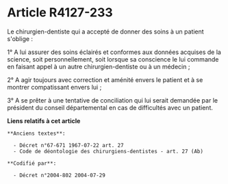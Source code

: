 # Article R4127-233

Le chirurgien-dentiste qui a accepté de donner des soins à un patient s'oblige :

1° A lui assurer des soins éclairés et conformes aux données acquises de la science, soit personnellement, soit lorsque sa
conscience le lui commande en faisant appel à un autre chirurgien-dentiste ou à un médecin ;

2° A agir toujours avec correction et aménité envers le patient et à se montrer compatissant envers lui ;

3° A se prêter à une tentative de conciliation qui lui serait demandée par le président du conseil départemental en cas de
difficultés avec un patient.

**Liens relatifs à cet article**

	**Anciens textes**:

	  - Décret n°67-671 1967-07-22 art. 27
	  - Code de déontologie des chirurgiens-dentistes - art. 27 (Ab)

	**Codifié par**:

	  - Décret n°2004-802 2004-07-29
